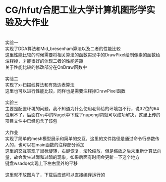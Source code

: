 # CG/hfut/合肥工业大学计算机图形学实验及大作业
<br>实验一
<br>实现了DDA算法和Mid_bresenham算法以及二者的性能比较
<br>这里性能比较的时候需要将相关算法的函数实现中的DrawPixel绘制像素的函数给注释掉，才能很好的体现二者的性能差距
<br>关于性能比较的修改部分在OnDraw函数中
<br>
<br>实验二
<br>实现了x-扫描线算法和有效边表算法
<br>这里也可以进行性能比较，同样也是需要注释掉DrawPixel函数
<br>
<br>实验三
<br>主要是配置环境的问题，我不知道为什么使用老师给的环境包不行，说32位的64位用不了，后面在vs中的Nuget中下载了nupengl包就可以成功解决，这里上传的项目文件中已经包含了该包
<br>
<br>大作业
<br>实现了简单的mesh模型展示和简单的交互，这里的文件路径是通过命令行参数传入的，也可以在main函数的注释部分添加
<br>这里的交互实现了鼠标旋转，右键恢复，滚轮缩放，但是缩放之后未重新计算法向量，故会发生过曝和过暗的现象，如果后面有时间会更新一下这个地方
<br>键盘wsadqe实现上下左右里外的平移
<br>
<br>这里就不放图片了，下载后应该可以直接编译运行的
<br>
<br>
<br>
<br>
<br>
<br>
